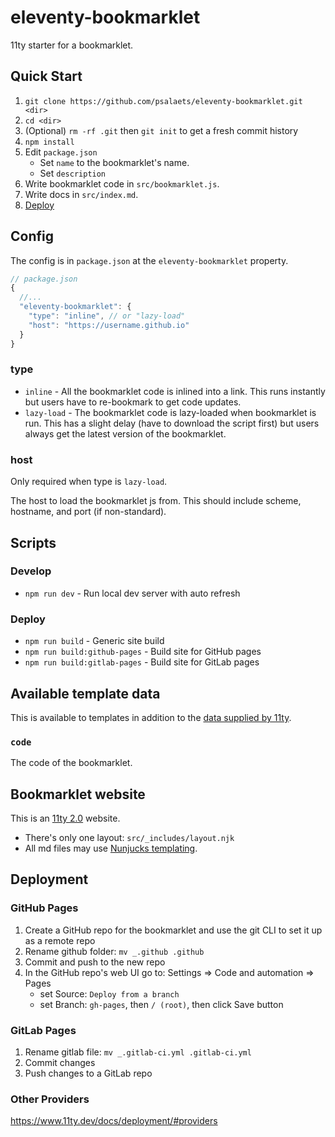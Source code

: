 # eleventy-bookmarklet

11ty starter for a bookmarklet.

## Quick Start

1. `git clone https://github.com/psalaets/eleventy-bookmarklet.git <dir>`
2. `cd <dir>`
3. (Optional) `rm -rf .git` then `git init` to get a fresh commit history
4. `npm install`
5. Edit `package.json`
    - Set `name` to the bookmarklet's name.
    - Set `description`
6. Write bookmarklet code in `src/bookmarklet.js`.
7. Write docs in `src/index.md`.
8. [Deploy](#deployment)

## Config

The config is in `package.json` at the `eleventy-bookmarklet` property.

```js
// package.json
{
  //...
  "eleventy-bookmarklet": {
    "type": "inline", // or "lazy-load"
    "host": "https://username.github.io"
  }
}
```

### type

- `inline` - All the bookmarklet code is inlined into a link. This runs instantly but users have to re-bookmark to get code updates.
- `lazy-load` - The bookmarklet code is lazy-loaded when bookmarklet is run. This has a slight delay (have to download the script first) but users always get the latest version of the bookmarklet.

### host

Only required when type is `lazy-load`.

The host to load the bookmarklet js from. This should include scheme, hostname, and port (if non-standard).

## Scripts

### Develop

- `npm run dev` - Run local dev server with auto refresh

### Deploy

- `npm run build` - Generic site build
- `npm run build:github-pages` - Build site for GitHub pages
- `npm run build:gitlab-pages` - Build site for GitLab pages

## Available template data

This is available to templates in addition to the [data supplied by 11ty](https://www.11ty.dev/docs/data-eleventy-supplied/).

### `code`

The code of the bookmarklet.

## Bookmarklet website

This is an [11ty 2.0](https://www.11ty.dev/) website.

- There's only one layout: `src/_includes/layout.njk`
- All md files may use [Nunjucks templating](https://mozilla.github.io/nunjucks/).

## Deployment

### GitHub Pages

1. Create a GitHub repo for the bookmarklet and use the git CLI to set it up as a remote repo
2. Rename github folder: `mv _.github .github`
3. Commit and push to the new repo
4. In the GitHub repo's web UI go to: Settings => Code and automation => Pages
    - set Source: `Deploy from a branch`
    - set Branch: `gh-pages`, then `/ (root)`, then click Save button

### GitLab Pages

1. Rename gitlab file: `mv _.gitlab-ci.yml .gitlab-ci.yml`
2. Commit changes
3. Push changes to a GitLab repo

### Other Providers

https://www.11ty.dev/docs/deployment/#providers
